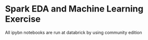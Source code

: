# Spark EDA and Machine Learning Exercise
All ipybn notebooks are run at databrick by using community edition

